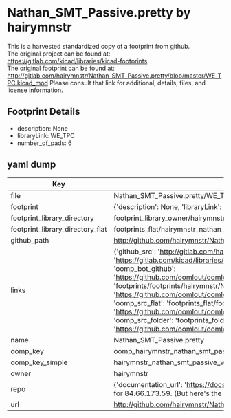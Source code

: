 # Nathan_SMT_Passive.pretty by hairymnstr  
This is a harvested standardized copy of a footprint from github.  
The original project can be found at:  
https://gitlab.com/kicad/libraries/kicad-footprints  
The original footprint can be found at:
http://gitlab.com/hairymnstr/Nathan_SMT_Passive.pretty/blob/master/WE_TPC.kicad_mod
Please consult that link for additional, details, files, and license information.  
## Footprint Details
* description: None  
* libraryLink: WE_TPC  
* number_of_pads: 6  
## yaml dump  
| Key | Value |  
| --- | --- |  
| file | Nathan_SMT_Passive.pretty/WE_TPC.kicad_mod |  
| footprint | {'description': None, 'libraryLink': 'WE_TPC', 'number_of_pads': 6} |  
| footprint_library_directory | footprint_library_owner/hairymnstr_Nathan_SMT_Passive.pretty |  
| footprint_library_directory_flat | footprints_flat/hairymnstr_nathan_smt_passive_we_tpc/working |  
| github_path | http://github.com/hairymnstr/Nathan_SMT_Passive.pretty/blob/master/WE_TPC.kicad_mod |  
| links | {'github_src': 'http://gitlab.com/hairymnstr/Nathan_SMT_Passive.pretty/blob/master/WE_TPC.kicad_mod', 'github_src_repo': 'https://gitlab.com/kicad/libraries/kicad-footprints', 'oomp_bot': 'footprints/hairymnstr_nathan_smt_passive_we_tpc/working', 'oomp_bot_github': 'https://github.com/oomlout/oomlout_oomp_footprint_bot/tree/main/footprints/hairymnstr_nathan_smt_passive_we_tpc/working', 'oomp_doc': 'footprints/footprints/hairymnstr/Nathan_SMT_Passive/WE_TPC/working/', 'oomp_doc_github': 'https://github.com/oomlout/oomlout_oomp_footprint_doc/tree/main/footprints/footprints/hairymnstr/Nathan_SMT_Passive/WE_TPC/working', 'oomp_src_flat': 'footprints_flat/footprints_flat/hairymnstr_nathan_smt_passive_we_tpc/working', 'oomp_src_flat_github': 'https://github.com/oomlout/oomlout_oomp_footprint_src/tree/main/footprints_flat/hairymnstr_nathan_smt_passive_we_tpc/working', 'oomp_src_folder': 'footprints_folder/footprints_folder/hairymnstr/Nathan_SMT_Passive/WE_TPC/working', 'oomp_src_folder_github': 'https://github.com/oomlout/oomlout_oomp_footprint_src/tree/main/footprints_folder/hairymnstr/Nathan_SMT_Passive/WE_TPC/working'} |  
| name | Nathan_SMT_Passive.pretty |  
| oomp_key | oomp_hairymnstr_nathan_smt_passive_we_tpc |  
| oomp_key_simple | hairymnstr_nathan_smt_passive_we_tpc |  
| owner | hairymnstr |  
| repo | {'documentation_url': 'https://docs.github.com/rest/overview/resources-in-the-rest-api#rate-limiting', 'message': "API rate limit exceeded for 84.66.173.59. (But here's the good news: Authenticated requests get a higher rate limit. Check out the documentation for more details.)"} |  
| url | http://github.com/hairymnstr/Nathan_SMT_Passive.pretty |  

